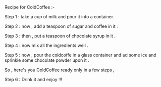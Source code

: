 Recipe for ColdCoffee :-


Step 1 : take a cup of milk and pour it into a container.

Step 2 : now , add a teaspoon of sugar and coffee in it .

Step 3 : then , put a teaspoon of chocolate syrup in it .

Step 4 : now mix all the ingredients well .

Step 5 : now , pour the coldcoffe in a glass container and ad some ice and sprinkle some chocolate powder upon it .

So ,  here's you ColdCoffee ready only in a few steps ,

Step 6 : Drink it and enjoy !!!